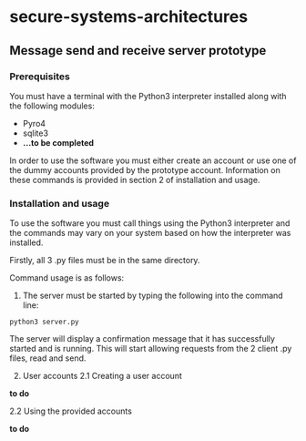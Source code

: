 # secure-systems-architectures

## Message send and receive server prototype

### Prerequisites

You must have a terminal with the Python3 interpreter installed along with the following modules:
 - Pyro4
 - sqlite3
 - **...to be completed**

In order to use the software you must either create an account or use one of the dummy accounts provided by the prototype account. Information on these commands is provided in section 2 of installation and usage.

### Installation and usage

To use the software you must call things using the Python3 interpreter and the commands may vary on your system based on how the interpreter was installed.

Firstly, all 3 .py files must be in the same directory.

Command usage is as follows:

1. The server must be started by typing the following into the command line:

`python3 server.py`

The server will display a confirmation message that it has successfully started and is running. This will start  allowing requests from the 2 client .py files, read and send.

2. User accounts
2.1 Creating a user account

**to do**

2.2 Using the provided accounts

**to do**